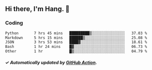## Hi there, I'm Hang. 👋

### Coding

<!--START_SECTION:waka-->

```txt
Python       7 hrs 45 mins   █████████▒░░░░░░░░░░░░░░░   37.03 %
Markdown     5 hrs 15 mins   ██████▒░░░░░░░░░░░░░░░░░░   25.08 %
JSON         3 hrs 53 mins   ████▓░░░░░░░░░░░░░░░░░░░░   18.61 %
Bash         1 hr 24 mins    █▓░░░░░░░░░░░░░░░░░░░░░░░   06.73 %
Other        1 hr            █▒░░░░░░░░░░░░░░░░░░░░░░░   04.79 %
```

<!--END_SECTION:waka-->

##### ✓ Automatically updated by [GitHub Action](https://github.com/huhuhang/huhuhang/actions).
